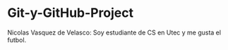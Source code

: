 # Git-y-GitHub-Project
Nicolas Vasquez de Velasco: Soy estudiante de CS en Utec y me gusta el futbol.